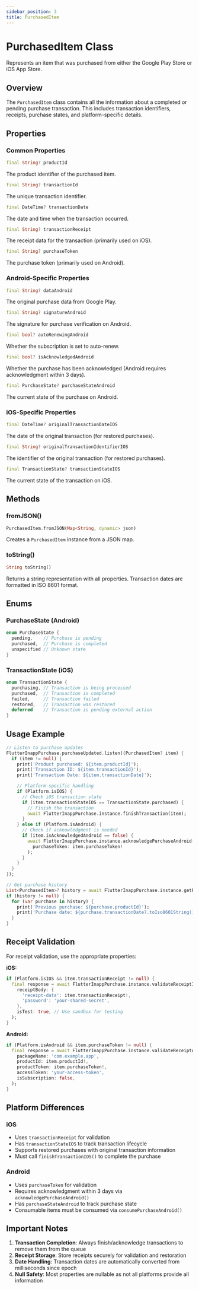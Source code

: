 ```yaml
---
sidebar_position: 3
title: PurchasedItem
---
```


# PurchasedItem Class

Represents an item that was purchased from either the Google Play Store or iOS App Store.

## Overview

The `PurchasedItem` class contains all the information about a completed or pending purchase transaction. This includes transaction identifiers, receipts, purchase states, and platform-specific details.

## Properties

### Common Properties

```dart
final String? productId
```

The product identifier of the purchased item.

```dart
final String? transactionId
```

The unique transaction identifier.

```dart
final DateTime? transactionDate
```

The date and time when the transaction occurred.

```dart
final String? transactionReceipt
```

The receipt data for the transaction (primarily used on iOS).

```dart
final String? purchaseToken
```

The purchase token (primarily used on Android).

### Android-Specific Properties

```dart
final String? dataAndroid
```

The original purchase data from Google Play.

```dart
final String? signatureAndroid
```

The signature for purchase verification on Android.

```dart
final bool? autoRenewingAndroid
```

Whether the subscription is set to auto-renew.

```dart
final bool? isAcknowledgedAndroid
```

Whether the purchase has been acknowledged (Android requires acknowledgment within 3 days).

```dart
final PurchaseState? purchaseStateAndroid
```

The current state of the purchase on Android.

### iOS-Specific Properties

```dart
final DateTime? originalTransactionDateIOS
```

The date of the original transaction (for restored purchases).

```dart
final String? originalTransactionIdentifierIOS
```

The identifier of the original transaction (for restored purchases).

```dart
final TransactionState? transactionStateIOS
```

The current state of the transaction on iOS.

## Methods

### fromJSON()

```dart
PurchasedItem.fromJSON(Map<String, dynamic> json)
```

Creates a `PurchasedItem` instance from a JSON map.

### toString()

```dart
String toString()
```

Returns a string representation with all properties. Transaction dates are formatted in ISO 8601 format.

## Enums

### PurchaseState (Android)

```dart
enum PurchaseState {
  pending,    // Purchase is pending
  purchased,  // Purchase is completed
  unspecified // Unknown state
}
```

### TransactionState (iOS)

```dart
enum TransactionState {
  purchasing, // Transaction is being processed
  purchased,  // Transaction is completed
  failed,     // Transaction failed
  restored,   // Transaction was restored
  deferred    // Transaction is pending external action
}
```

## Usage Example

```dart
// Listen to purchase updates
FlutterInappPurchase.purchaseUpdated.listen((PurchasedItem? item) {
  if (item != null) {
    print('Product purchased: ${item.productId}');
    print('Transaction ID: ${item.transactionId}');
    print('Transaction Date: ${item.transactionDate}');

    // Platform-specific handling
    if (Platform.isIOS) {
      // Check iOS transaction state
      if (item.transactionStateIOS == TransactionState.purchased) {
        // Finish the transaction
        await FlutterInappPurchase.instance.finishTransaction(item);
      }
    } else if (Platform.isAndroid) {
      // Check if acknowledgment is needed
      if (item.isAcknowledgedAndroid == false) {
        await FlutterInappPurchase.instance.acknowledgePurchaseAndroid(
          purchaseToken: item.purchaseToken!
        );
      }
    }
  }
});

// Get purchase history
List<PurchasedItem>? history = await FlutterInappPurchase.instance.getPurchaseHistory();
if (history != null) {
  for (var purchase in history) {
    print('Previous purchase: ${purchase.productId}');
    print('Purchase date: ${purchase.transactionDate?.toIso8601String()}');
  }
}
```

## Receipt Validation

For receipt validation, use the appropriate properties:

**iOS:**

```dart
if (Platform.isIOS && item.transactionReceipt != null) {
  final response = await FlutterInappPurchase.instance.validateReceiptIos(
    receiptBody: {
      'receipt-data': item.transactionReceipt!,
      'password': 'your-shared-secret',
    },
    isTest: true, // Use sandbox for testing
  );
}
```

**Android:**

```dart
if (Platform.isAndroid && item.purchaseToken != null) {
  final response = await FlutterInappPurchase.instance.validateReceiptAndroid(
    packageName: 'com.example.app',
    productId: item.productId!,
    productToken: item.purchaseToken!,
    accessToken: 'your-access-token',
    isSubscription: false,
  );
}
```

## Platform Differences

### iOS

- Uses `transactionReceipt` for validation
- Has `transactionStateIOS` to track transaction lifecycle
- Supports restored purchases with original transaction information
- Must call `finishTransactionIOS()` to complete the purchase

### Android

- Uses `purchaseToken` for validation
- Requires acknowledgment within 3 days via `acknowledgePurchaseAndroid()`
- Has `purchaseStateAndroid` to track purchase state
- Consumable items must be consumed via `consumePurchaseAndroid()`

## Important Notes

1. **Transaction Completion**: Always finish/acknowledge transactions to remove them from the queue
2. **Receipt Storage**: Store receipts securely for validation and restoration
3. **Date Handling**: Transaction dates are automatically converted from milliseconds since epoch
4. **Null Safety**: Most properties are nullable as not all platforms provide all information
